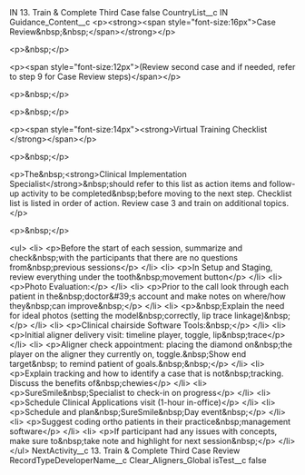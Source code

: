 <?xml version="1.0" encoding="UTF-8"?>
<CustomMetadata xmlns="http://soap.sforce.com/2006/04/metadata" xmlns:xsi="http://www.w3.org/2001/XMLSchema-instance" xmlns:xsd="http://www.w3.org/2001/XMLSchema">
    <label>IN 13. Train &amp; Complete Third Case</label>
    <protected>false</protected>
    <values>
        <field>CountryList__c</field>
        <value xsi:type="xsd:string">IN</value>
    </values>
    <values>
        <field>Guidance_Content__c</field>
        <value xsi:type="xsd:string">&lt;p&gt;&lt;strong&gt;&lt;span style=&quot;font-size:16px&quot;&gt;Case Review&amp;nbsp;&amp;nbsp;​&lt;/span&gt;&lt;/strong&gt;&lt;/p&gt;

&lt;p&gt;&amp;nbsp;&lt;/p&gt;

&lt;p&gt;&lt;span style=&quot;font-size:12px&quot;&gt;(Review second case and if needed, refer to step 9 for Case Review steps)&lt;/span&gt;&lt;/p&gt;

&lt;p&gt;&amp;nbsp;&lt;/p&gt;

&lt;p&gt;&amp;nbsp;&lt;/p&gt;

&lt;p&gt;&lt;span style=&quot;font-size:14px&quot;&gt;&lt;strong&gt;Virtual Training Checklist​&lt;/strong&gt;&lt;/span&gt;&lt;/p&gt;

&lt;p&gt;&amp;nbsp;&lt;/p&gt;

&lt;p&gt;The&amp;nbsp;&lt;strong&gt;Clinical Implementation Specialist&lt;/strong&gt;&amp;nbsp;should refer to this list as action items and follow-up activity to be completed&amp;nbsp;before moving to the next step. Checklist list is listed in order of action. Review case 3 and train on additional topics.​&lt;/p&gt;

&lt;p&gt;&amp;nbsp;&lt;/p&gt;

&lt;ul&gt;
&lt;li&gt;
&lt;p&gt;Before the start of each session, summarize and check&amp;nbsp;with the participants that there are no questions from&amp;nbsp;previous sessions​&lt;/p&gt;
&lt;/li&gt;
&lt;li&gt;
&lt;p&gt;In Setup and Staging, review everything under the tooth&amp;nbsp;movement button​&lt;/p&gt;
&lt;/li&gt;
&lt;li&gt;
&lt;p&gt;Photo Evaluation:​&lt;/p&gt;
&lt;/li&gt;
&lt;li&gt;
&lt;p&gt;Prior to the call look through each patient in the&amp;nbsp;doctor&amp;#39;s account and make notes on where/how they&amp;nbsp;can improve&amp;nbsp;​&lt;/p&gt;
&lt;/li&gt;
&lt;li&gt;
&lt;p&gt;&amp;nbsp;Explain the need for ideal photos (setting the model&amp;nbsp;correctly, lip trace linkage)&amp;nbsp;​&lt;/p&gt;
&lt;/li&gt;
&lt;li&gt;
&lt;p&gt;Clinical chairside Software Tools:&amp;nbsp;​&lt;/p&gt;
&lt;/li&gt;
&lt;li&gt;
&lt;p&gt;Initial aligner delivery visit: timeline player, toggle, lip&amp;nbsp;trace​&lt;/p&gt;
&lt;/li&gt;
&lt;li&gt;
&lt;p&gt;Aligner check appointment: placing the diamond on&amp;nbsp;the player on the aligner they currently on, toggle.&amp;nbsp;Show end target&amp;nbsp; to remind patient of goals.&amp;nbsp;&amp;nbsp;​&lt;/p&gt;
&lt;/li&gt;
&lt;li&gt;
&lt;p&gt;Explain tracking and how to identify a case that is not&amp;nbsp;tracking. Discuss the benefits of&amp;nbsp;chewies​&lt;/p&gt;
&lt;/li&gt;
&lt;li&gt;
&lt;p&gt;SureSmile&amp;nbsp;Specialist to check-in on progress​&lt;/p&gt;
&lt;/li&gt;
&lt;li&gt;
&lt;p&gt;Schedule Clinical Applications visit (1-hour in-office)​&lt;/p&gt;
&lt;/li&gt;
&lt;li&gt;
&lt;p&gt;Schedule and plan&amp;nbsp;SureSmile&amp;nbsp;Day event&amp;nbsp;​&lt;/p&gt;
&lt;/li&gt;
&lt;li&gt;
&lt;p&gt;Suggest coding ortho patients in their practice&amp;nbsp;management software​&lt;/p&gt;
&lt;/li&gt;
&lt;li&gt;
&lt;p&gt;If participant had any issues with concepts, make sure to&amp;nbsp;take note and highlight for next session&amp;nbsp;​&lt;/p&gt;
&lt;/li&gt;
&lt;/ul&gt;</value>
    </values>
    <values>
        <field>NextActivity__c</field>
        <value xsi:type="xsd:string">13. Train &amp; Complete Third Case Review</value>
    </values>
    <values>
        <field>RecordTypeDeveloperName__c</field>
        <value xsi:type="xsd:string">Clear_Aligners_Global</value>
    </values>
    <values>
        <field>isTest__c</field>
        <value xsi:type="xsd:boolean">false</value>
    </values>
</CustomMetadata>
